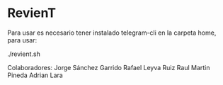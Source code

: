 # RevienT

Para usar es necesario tener instalado telegram-cli en la carpeta home, para usar:

./revient.sh <NombreDeUsuario> <ArchivoAEnviar> 


Colaboradores:
Jorge Sánchez Garrido
Rafael Leyva Ruiz
Raul Martin Pineda
Adrian Lara
